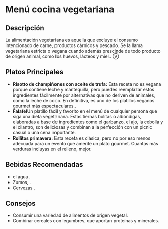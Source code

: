 # Menú cocina vegetariana


## Descripción 
La alimentación vegetariana es aquella que excluye el consumo intencionado de carne, productos cárnicos y pescado. Se la llama vegetariana estricta o vegana cuando además prescinde de todo producto de origen animal, como los huevos, lácteos y miel.. Ⓥ

## Platos Principales

- **Risotto de champiñones con aceite de trufa:** Esta receta no es vegana porque contiene leche y mantequilla, pero puedes reemplazar estos ingredientes fácilmente por alternativas que no deriven de animales, como la leche de coco. En definitiva, es uno de los platillos veganos gourmet más espectaculares.. 
- **Falafel**Un platillo fácil y favorito en el menú de cualquier persona que siga una dieta vegetariana. Estas tiernas bolitas o albóndigas, elaboradas a base de ingredientes como el garbanzo, el ajo, la cebolla y el cilantro, son deliciosas y combinan a la perfección con un picnic casual o una cena importante.
- **Rollitos primavera:** Esta receta es clásica, pero no por eso menos adecuada para un evento que amerite un plato gourmet. Cuantas más verduras incluyas en el relleno, mejor.

## Bebidas Recomendadas
- el agua .
- Zumos, .
- Cervezas .

## Consejos
- Consumir una variedad de alimentos de origen vegetal.
- Combinar cereales con legumbres, que aportan proteínas y minerales.